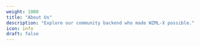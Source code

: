 ```yaml
---
weight: 1000
title: "About Us"
description: "Explore our community backend who made WZML-X possible."
icon: info
draft: false
---
```

